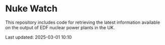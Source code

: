 # Nuke Watch

This repository includes code for retrieving the latest information available on the output of EDF nuclear power plants in the UK.

Last updated: 2025-03-01 10:10
